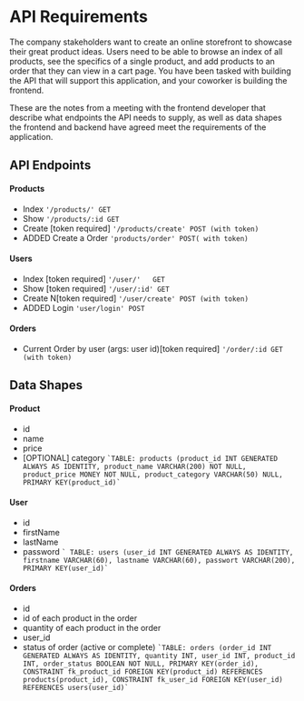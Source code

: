 # API Requirements
The company stakeholders want to create an online storefront to showcase their great product ideas. Users need to be able to browse an index of all products, see the specifics of a single product, and add products to an order that they can view in a cart page. You have been tasked with building the API that will support this application, and your coworker is building the frontend.

These are the notes from a meeting with the frontend developer that describe what endpoints the API needs to supply, as well as data shapes the frontend and backend have agreed meet the requirements of the application. 

## API Endpoints
#### Products
- Index `'/products/' GET`
- Show `'/products/:id GET`
- Create [token required] `'/products/create' POST (with token)`
- ADDED Create a Order `'products/order' POST( with token)`

#### Users
- Index [token required] `'/user/'   GET`
- Show [token required] `'/user/:id' GET`
- Create N[token required] `'/user/create' POST (with token)`
- ADDED Login `'user/login' POST`

#### Orders
- Current Order by user (args: user id)[token required] `'/order/:id GET (with token)`

## Data Shapes
#### Product
-  id
- name
- price
- [OPTIONAL] category
``
`TABLE: products (product_id INT GENERATED ALWAYS AS IDENTITY, product_name VARCHAR(200) NOT NULL, product_price MONEY NOT NULL, product_category VARCHAR(50) NULL, PRIMARY KEY(product_id)`
``

#### User
- id
- firstName
- lastName
- password
``
` TABLE: users (user_id INT GENERATED ALWAYS AS IDENTITY, firstname VARCHAR(60), lastname VARCHAR(60), passwort VARCHAR(200), PRIMARY KEY(user_id)`
``


#### Orders
- id
- id of each product in the order
- quantity of each product in the order
- user_id
- status of order (active or complete)
``
`TABLE: orders (order_id INT GENERATED ALWAYS AS IDENTITY, quantity INT, user_id INT, product_id INT, order_status BOOLEAN NOT NULL, PRIMARY KEY(order_id), CONSTRAINT fk_product_id FOREIGN KEY(product_id) REFERENCES products(product_id), CONSTRAINT fk_user_id FOREIGN KEY(user_id) REFERENCES users(user_id)`
``
